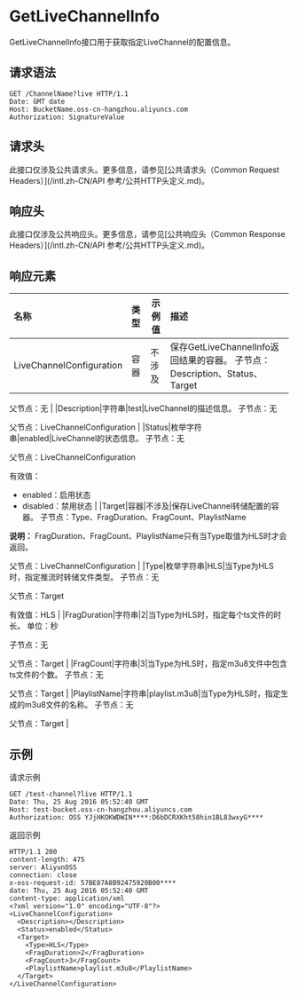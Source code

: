 # GetLiveChannelInfo

GetLiveChannelInfo接口用于获取指定LiveChannel的配置信息。

## 请求语法

```
GET /ChannelName?live HTTP/1.1
Date: GMT date
Host: BucketName.oss-cn-hangzhou.aliyuncs.com
Authorization: SignatureValue
```

## 请求头

此接口仅涉及公共请求头。更多信息，请参见[公共请求头（Common Request Headers）](/intl.zh-CN/API 参考/公共HTTP头定义.md)。

## 响应头

此接口仅涉及公共响应头。更多信息，请参见[公共响应头（Common Response Headers）](/intl.zh-CN/API 参考/公共HTTP头定义.md)。

## 响应元素

|名称|类型|示例值|描述|
|:-|:-|---|:-|
|LiveChannelConfiguration|容器|不涉及|保存GetLiveChannelInfo返回结果的容器。 子节点：Description、Status、Target

父节点：无 |
|Description|字符串|test|LiveChannel的描述信息。 子节点：无

父节点：LiveChannelConfiguration |
|Status|枚举字符串|enabled|LiveChannel的状态信息。 子节点：无

父节点：LiveChannelConfiguration

有效值：

-   enabled：启用状态
-   disabled：禁用状态 |
|Target|容器|不涉及|保存LiveChannel转储配置的容器。 子节点：Type、FragDuration、FragCount、PlaylistName

**说明：** FragDuration、FragCount、PlaylistName只有当Type取值为HLS时才会返回。

父节点：LiveChannelConfiguration |
|Type|枚举字符串|HLS|当Type为HLS时，指定推流时转储文件类型。 子节点：无

父节点：Target

有效值：HLS |
|FragDuration|字符串|2|当Type为HLS时，指定每个ts文件的时长。 单位：秒

子节点：无

父节点：Target |
|FragCount|字符串|3|当Type为HLS时，指定m3u8文件中包含ts文件的个数。 子节点：无

父节点：Target |
|PlaylistName|字符串|playlist.m3u8|当Type为HLS时，指定生成的m3u8文件的名称。 子节点：无

父节点：Target |

## 示例

请求示例

```
GET /test-channel?live HTTP/1.1
Date: Thu, 25 Aug 2016 05:52:40 GMT
Host: test-bucket.oss-cn-hangzhou.aliyuncs.com
Authorization: OSS YJjHKOKWDWIN****:D6bDCRXKht58hin1BL83wxyG****
```

返回示例

```
HTTP/1.1 200
content-length: 475
server: AliyunOSS
connection: close
x-oss-request-id: 57BE87A8B92475920B00****
date: Thu, 25 Aug 2016 05:52:40 GMT
content-type: application/xml
<?xml version="1.0" encoding="UTF-8"?>
<LiveChannelConfiguration>
  <Description></Description>
  <Status>enabled</Status>
  <Target>
    <Type>HLS</Type>
    <FragDuration>2</FragDuration>
    <FragCount>3</FragCount>
    <PlaylistName>playlist.m3u8</PlaylistName>
  </Target>
</LiveChannelConfiguration>
```

